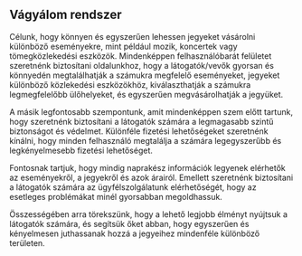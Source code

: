 ## Vágyálom rendszer
Célunk, hogy könnyen és egyszerűen lehessen jegyeket vásárolni különböző eseményekre, mint például mozik, koncertek vagy tömegközlekedési eszközök. Mindenképpen felhasználóbarát felületet szeretnénk biztosítani oldalunkhoz, hogy a látogatók/vevők gyorsan és könnyedén megtalálhatják a számukra megfelelő eseményeket, jegyeket különböző közlekedési eszközökhöz, kiválaszthatják a számukra legmegfelelőbb ülőhelyeket, és egyszerűen megvásárolhatják a jegyüket.

A másik legfontosabb szempontunk, amit mindenképpen szem előtt tartunk, hogy szeretnénk biztosítani a látogatók számára a legmagasabb szintű biztonságot és védelmet. Különféle fizetési lehetőségeket szeretnénk kínálni, hogy minden felhasználó megtalálja a számára legegyszerűbb és legkényelmesebb fizetési lehetőséget.

Fontosnak tartjuk, hogy  mindig naprakész információk legyenek elérhetők az eseményekről, a jegyekről és azok árairól. Emellett szeretnénk biztosítani a látogatók számára az ügyfélszolgálatunk elérhetőségét, hogy az esetleges problémákat minél gyorsabban megoldhassuk.

Összességében arra törekszünk, hogy a lehető legjobb élményt nyújtsuk a látogatók számára, és segítsük őket abban, hogy egyszerűen és kényelmesen juthassanak hozzá a jegyeihez mindenféle különböző területen.